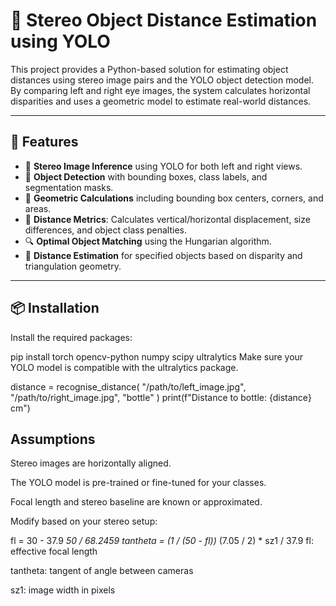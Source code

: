 # 🧠 Stereo Object Distance Estimation using YOLO

This project provides a Python-based solution for estimating object distances using stereo image pairs and the YOLO object detection model. By comparing left and right eye images, the system calculates horizontal disparities and uses a geometric model to estimate real-world distances.

---

## 🚀 Features

- 🧭 **Stereo Image Inference** using YOLO for both left and right views.
- 🎯 **Object Detection** with bounding boxes, class labels, and segmentation masks.
- 🧮 **Geometric Calculations** including bounding box centers, corners, and areas.
- 📐 **Distance Metrics**: Calculates vertical/horizontal displacement, size differences, and object class penalties.
- 🔍 **Optimal Object Matching** using the Hungarian algorithm.
- 📏 **Distance Estimation** for specified objects based on disparity and triangulation geometry.

---

## 📦 Installation

Install the required packages:

pip install torch opencv-python numpy scipy ultralytics
Make sure your YOLO model is compatible with the ultralytics package.

distance = recognise_distance(
    "/path/to/left_image.jpg",
    "/path/to/right_image.jpg",
    "bottle"
)
print(f"Distance to bottle: {distance} cm")

## Assumptions
Stereo images are horizontally aligned.

The YOLO model is pre-trained or fine-tuned for your classes.

Focal length and stereo baseline are known or approximated.

Modify based on your stereo setup:

fl = 30 - 37.9 *50 / 68.2459
tantheta = (1 / (50 - fl))* (7.05 / 2) * sz1 / 37.9
fl: effective focal length

tantheta: tangent of angle between cameras

sz1: image width in pixels